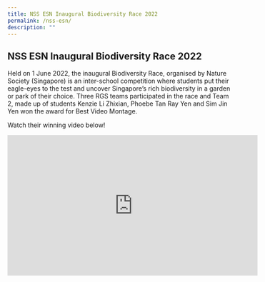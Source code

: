 ```yaml
---
title: NSS ESN Inaugural Biodiversity Race 2022
permalink: /nss-esn/
description: ""
---
```

## NSS ESN Inaugural Biodiversity Race 2022

Held on 1 June 2022, the inaugural Biodiversity Race, organised by Nature Society (Singapore) is an inter-school competition where students put their eagle-eyes to the test and uncover Singapore’s rich biodiversity in a garden or park of their choice. Three RGS teams participated in the race and Team 2, made up of students Kenzie Li Zhixian, Phoebe Tan Ray Yen and Sim Jin Yen won the award for Best Video Montage.  
  
Watch their winning video below!

<iframe width="560" height="315" src="https://www.youtube.com/embed/lNwt7pcS43Q" title="RGS Team 2 - NSS ESN Inaugural Biodiversity Race 2022 - Best Video Montage Award" frameborder="0" allow="accelerometer; autoplay; clipboard-write; encrypted-media; gyroscope; picture-in-picture; web-share" allowfullscreen></iframe>